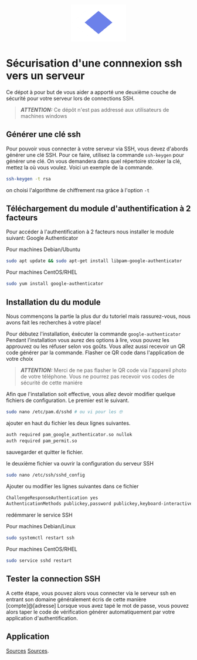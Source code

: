 <center>
  <img src="/public/logo.png" style="height: 100px; width:150px;"/>
</center>

# Sécurisation d'une connnexion ssh vers un serveur

Ce dépot à pour but de vous aider a apporté une deuxième couche de sécurité pour votre serveur lors de connections SSH.

> **_ATTENTION:_** Ce dépôt n'est pas addressé aux utilisateurs de machines windows

## Générer une clé ssh

Pour pouvoir vous connecter à votre serveur via SSH, vous devez d'abords générer une clé SSH.
Pour ce faire, utilisez la commande `ssh-keygen` pour générer une clé.
On vous demandera dans quel répertoire stcoker la clé, mettez la où vous voulez.
Voici un exemple de la commande.

```sh
ssh-keygen -t rsa
```

on choisi l'algorithme de chiffrement rsa gràce à l'option `-t`

## Téléchargement du module d'authentification à 2 facteurs

Pour accéder à l'authentification à 2 facteurs nous installer le module suivant: Google Authenticator

Pour machines Debian/Ubuntu

```sh
sudo apt update && sudo apt-get install libpam-google-authenticator
```

Pour machines CentOS/RHEL

```sh
sudo yum install google-authenticator
```

## Installation du du module

Nous commençons la partie la plus dur du tutoriel mais rassurez-vous, nous avons fait les recherches à votre place!

Pour débutez l'installation, éxécuter la commande `google-authenticator`
Pendant l'installation vous aurez des options à lire, vous pouvez les approuvez ou les réfuser selon vos goûts.
Vous allez aussi recevoir un QR code générer par la commande. Flasher ce QR code dans l'application de votre choix

> **_ATTENTION:_** Merci de ne pas flasher le QR code via l'appareil photo de votre téléphone. Vous ne pourrez pas recevoir vos codes de sécurité de cette maniére

Afin que l'installation soit effective, vous allez devoir modifier quelque fichiers de configuration.
Le premier est le suivant.

```sh
sudo nano /etc/pam.d/sshd # ou vi pour les 🤓
```

ajouter en haut du fichier les deux lignes suivantes.

```txt
auth required pam_google_authenticator.so nullok
auth required pam_permit.so
```

sauvegarder et quitter le fichier.

le deuxième fichier va ouvrir la configuration du serveur SSH

```sh
sudo nano /etc/ssh/sshd_config
```

Ajouter ou modifier les lignes suivantes dans ce fichier

```txt
ChallengeResponseAuthentication yes
AuthenticationMethods publickey,password publickey,keyboard-interactive
```

redémmarer le service SSH

Pour machines Debian/Linux

```sh
sudo systemctl restart ssh
```

Pour machines CentOS/RHEL

```sh
sudo service sshd restart
```

## Tester la connection SSH

A cette étape, vous pouvez alors vous connecter via le serveur ssh en entrant son domaine généralement écris de cette manière [compte]@[adresse]
Lorsque vous avez tapé le mot de passe, vous pouvez alors taper le code de vérification générer automatiquement par votre application d'authentification.

## Application

[Sources](https://www.man7.org/linux/man-pages/man1/ssh-keygen.1.html)
[Sources](https://docs.github.com/fr/authentication/connecting-to-github-with-ssh/working-with-ssh-key-passphrases).
